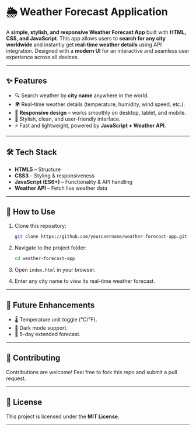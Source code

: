 

# 🌦️ Weather Forecast Application

A **simple, stylish, and responsive Weather Forecast App** built with **HTML, CSS, and JavaScript**. This app allows users to **search for any city worldwide** and instantly get **real-time weather details** using API integration. Designed with a **modern UI** for an interactive and seamless user experience across all devices.

---

## ✨ Features

* 🔍 Search weather by **city name** anywhere in the world.
* 🌍 Real-time weather details (temperature, humidity, wind speed, etc.).
* 📱 **Responsive design** – works smoothly on desktop, tablet, and mobile.
* 🎨 Stylish, clean, and user-friendly interface.
* ⚡ Fast and lightweight, powered by **JavaScript + Weather API**.

---

## 🛠️ Tech Stack

* **HTML5** – Structure
* **CSS3** – Styling & responsiveness
* **JavaScript (ES6+)** – Functionality & API handling
* **Weather API** – Fetch live weather data

---

## 🚀 How to Use

1. Clone this repository:

   ```bash
   git clone https://github.com/yourusername/weather-forecast-app.git
   ```
2. Navigate to the project folder:

   ```bash
   cd weather-forecast-app
   ```
3. Open `index.html` in your browser.
4. Enter any city name to view its real-time weather forecast.

---

## 📌 Future Enhancements

* 🌡️ Temperature unit toggle (°C/°F).
* 🎨 Dark mode support.
* 📅 5-day extended forecast.
  
---

## 🤝 Contributing

Contributions are welcome! Feel free to fork this repo and submit a pull request.

---

## 📜 License

This project is licensed under the **MIT License**.

---


